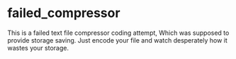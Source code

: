 # failed_compressor
This is a failed text file compressor coding attempt, Which was supposed to provide storage saving. Just encode your file and watch desperately how it wastes your storage.
